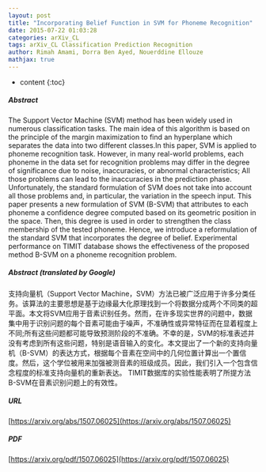 ```yaml
---
layout: post
title: "Incorporating Belief Function in SVM for Phoneme Recognition"
date: 2015-07-22 01:03:28
categories: arXiv_CL
tags: arXiv_CL Classification Prediction Recognition
author: Rimah Amami, Dorra Ben Ayed, Nouerddine Ellouze
mathjax: true
---
```


* content
{:toc}

##### Abstract
The Support Vector Machine (SVM) method has been widely used in numerous classification tasks. The main idea of this algorithm is based on the principle of the margin maximization to find an hyperplane which separates the data into two different classes.In this paper, SVM is applied to phoneme recognition task. However, in many real-world problems, each phoneme in the data set for recognition problems may differ in the degree of significance due to noise, inaccuracies, or abnormal characteristics; All those problems can lead to the inaccuracies in the prediction phase. Unfortunately, the standard formulation of SVM does not take into account all those problems and, in particular, the variation in the speech input. This paper presents a new formulation of SVM (B-SVM) that attributes to each phoneme a confidence degree computed based on its geometric position in the space. Then, this degree is used in order to strengthen the class membership of the tested phoneme. Hence, we introduce a reformulation of the standard SVM that incorporates the degree of belief. Experimental performance on TIMIT database shows the effectiveness of the proposed method B-SVM on a phoneme recognition problem.

##### Abstract (translated by Google)
支持向量机（Support Vector Machine，SVM）方法已被广泛应用于许多分类任务。该算法的主要思想是基于边缘最大化原理找到一个将数据分成两个不同类的超平面。本文将SVM应用于音素识别任务。然而，在许多现实世界的问题中，数据集中用于识别问题的每个音素可能由于噪声，不准确性或异常特征而在显着程度上不同;所有这些问题都可能导致预测阶段的不准确。不幸的是，SVM的标准表述并没有考虑到所有这些问题，特别是语音输入的变化。本文提出了一个新的支持向量机（B-SVM）的表达方式，根据每个音素在空间中的几何位置计算出一个置信度。然后，这个学位被用来加强被测音素的班级成员。因此，我们引入一个包含信念程度的标准支持向量机的重新表达。 TIMIT数据库的实验性能表明了所提方法B-SVM在音素识别问题上的有效性。

##### URL
[https://arxiv.org/abs/1507.06025](https://arxiv.org/abs/1507.06025)

##### PDF
[https://arxiv.org/pdf/1507.06025](https://arxiv.org/pdf/1507.06025)

